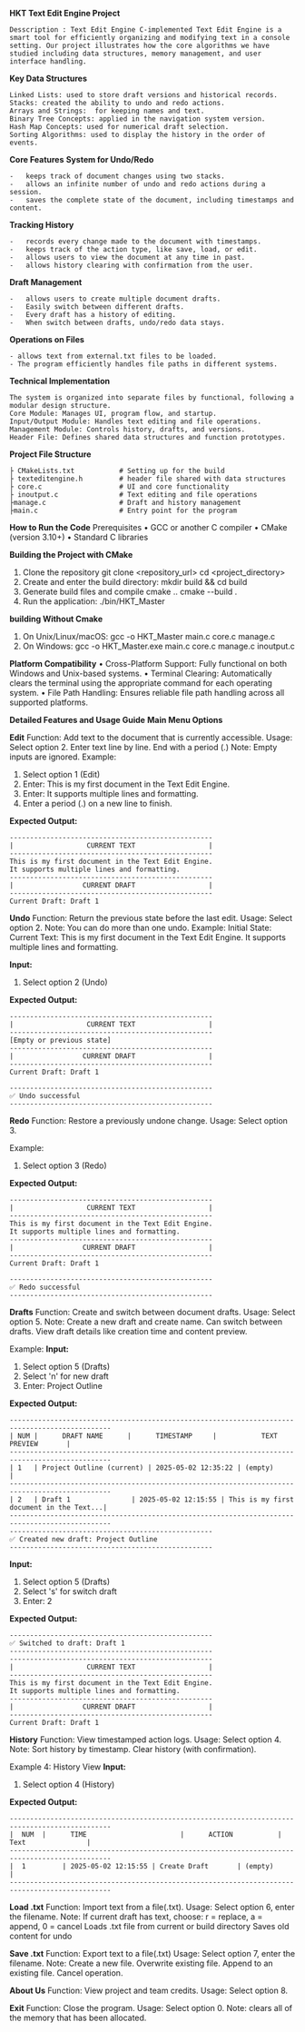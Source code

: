 **HKT Text Edit Engine Project**
```
Desscription : Text Edit Engine C-implemented Text Edit Engine is a smart tool for efficiently organizing and modifying text in a console setting. Our project illustrates how the core algorithms we have studied including data structures, memory management, and user interface handling.
```
 
**Key Data Structures**
```
Linked Lists: used to store draft versions and historical records.
Stacks: created the ability to undo and redo actions.
Arrays and Strings:  for keeping names and text.
Binary Tree Concepts: applied in the navigation system version.
Hash Map Concepts: used for numerical draft selection.
Sorting Algorithms: used to display the history in the order of events.
```

 
**Core Features**
**System for Undo/Redo**
```
-	keeps track of document changes using two stacks.
-	allows an infinite number of undo and redo actions during a session.
-	saves the complete state of the document, including timestamps and content.
```

**Tracking History**
```
-	records every change made to the document with timestamps.
-	keeps track of the action type, like save, load, or edit.
-	allows users to view the document at any time in past.
-	allows history clearing with confirmation from the user.
```

**Draft Management**
```
-	allows users to create multiple document drafts.
-	Easily switch between different drafts.
-	Every draft has a history of editing.
-	When switch between drafts, undo/redo data stays.
```

**Operations on Files**
```
- allows text from external.txt files to be loaded.
- The program efficiently handles file paths in different systems.
 ```

**Technical Implementation**
```
The system is organized into separate files by functional, following a modular design structure.
Core Module: Manages UI, program flow, and startup.
Input/Output Module: Handles text editing and file operations.
Management Module: Controls history, drafts, and versions.
Header File: Defines shared data structures and function prototypes.
```


**Project File Structure**
```
├ CMakeLists.txt           # Setting up for the build
├ texteditengine.h         # header file shared with data structures
├ core.c                   # UI and core functionality
├ inoutput.c               # Text editing and file operations
├manage.c                  # Draft and history management
├main.c                    # Entry point for the program
```

**How to Run the Code**
Prerequisites
•	GCC or another C compiler
•	CMake (version 3.10+)
•	Standard C libraries

**Building the Project with CMake**
1.	Clone the repository
git clone <repository_url>
cd <project_directory>
2.	Create and enter the build directory:
mkdir build && cd build
3.	Generate build files and compile
cmake ..
cmake --build .
4.	 Run the application:
./bin/HKT_Master

**building Without Cmake**
1.	  On Unix/Linux/macOS:
            gcc -o HKT_Master main.c core.c manage.c 
2.	  On Windows:
            gcc -o HKT_Master.exe main.c core.c manage.c inoutput.c 	
 
**Platform Compatibility**
•	Cross-Platform Support: Fully functional on both Windows and Unix-based systems.
•	Terminal Clearing: Automatically clears the terminal using the appropriate command for each operating system.
•	File Path Handling: Ensures reliable file path handling across all supported platforms.

**Detailed Features and Usage Guide**
**Main Menu Options**

**Edit**
Function: Add text to the document that is currently accessible.
Usage: Select option 2.
             Enter text line by line. End with a period (.)
Note: Empty inputs are ignored.
Example:
1. Select option 1 (Edit)
2. Enter: This is my first document in the Text Edit Engine.
3. Enter: It supports multiple lines and formatting.
4. Enter a period (.) on a new line to finish.

**Expected Output:**
```
--------------------------------------------------
|                  CURRENT TEXT                  |
--------------------------------------------------
This is my first document in the Text Edit Engine.
It supports multiple lines and formatting.
--------------------------------------------------
|                 CURRENT DRAFT                  |
--------------------------------------------------
Current Draft: Draft 1
```

**Undo**
Function: Return the previous state before the last edit.
Usage: Select option 2.
Note: You can do more than one undo.
Example: Initial State:
Current Text: This is my first document in the Text Edit Engine.
It supports multiple lines and formatting.

**Input:**
1. Select option 2 (Undo)

**Expected Output:**
```
--------------------------------------------------
|                  CURRENT TEXT                  |
--------------------------------------------------
[Empty or previous state]
--------------------------------------------------
|                 CURRENT DRAFT                  |
--------------------------------------------------
Current Draft: Draft 1

--------------------------------------------------
✅ Undo successful
--------------------------------------------------
```
**Redo**
Function: Restore a previously undone change.
Usage: Select option 3.

Example:
1. Select option 3 (Redo)

**Expected Output:**
```
--------------------------------------------------
|                  CURRENT TEXT                  |
--------------------------------------------------
This is my first document in the Text Edit Engine.
It supports multiple lines and formatting.
--------------------------------------------------
|                 CURRENT DRAFT                  |
--------------------------------------------------
Current Draft: Draft 1

--------------------------------------------------
✅ Redo successful
--------------------------------------------------
```

**Drafts**
Function: Create and switch between document drafts.
Usage: Select option 5.
Note: Create a new draft and create name.
Can switch between drafts.
View draft details like creation time and content preview.

Example:
**Input:**
1. Select option 5 (Drafts)
2. Select 'n' for new draft
3. Enter: Project Outline

**Expected Output:**
```
-----------------------------------------------------------------------------------------------
| NUM |      DRAFT NAME      |      TIMESTAMP     |           TEXT PREVIEW       |
-----------------------------------------------------------------------------------------------
| 1   | Project Outline (current) | 2025-05-02 12:35:22 | (empty)                  |
-----------------------------------------------------------------------------------------------
| 2   | Draft 1               | 2025-05-02 12:15:55 | This is my first document in the Text...| 
-----------------------------------------------------------------------------------------------
--------------------------------------------------
✅ Created new draft: Project Outline
--------------------------------------------------
```


**Input:**
1. Select option 5 (Drafts)
2. Select 's' for switch draft
3. Enter: 2

**Expected Output:**
```
--------------------------------------------------
✅ Switched to draft: Draft 1
--------------------------------------------------
--------------------------------------------------
|                  CURRENT TEXT                  |
--------------------------------------------------
This is my first document in the Text Edit Engine.
It supports multiple lines and formatting.
--------------------------------------------------
|                 CURRENT DRAFT                  |
--------------------------------------------------
Current Draft: Draft 1
```

**History**
Function: View timestamped action logs.
Usage: Select option 4.
Note:
Sort history by timestamp.
Clear history (with confirmation).

Example 4: History View
**Input:**
1. Select option 4 (History)

**Expected Output:**
```
-----------------------------------------------------------------------------------------------
|  NUM  |      TIME                       |      ACTION           |               Text               |
-----------------------------------------------------------------------------------------------
|  1         | 2025-05-02 12:15:55 | Create Draft       | (empty)                     |
-----------------------------------------------------------------------------------------------
```

**Load .txt**
Function: Import text from a file(.txt).
Usage: Select option 6, enter the filename.
Note: If current draft has text, choose:
r = replace, a = append, 0 = cancel
Loads .txt file from current or build directory
Saves old content for undo

**Save .txt**
Function: Export text to a file(.txt)
Usage: Select option 7, enter the filename.
Note: Create a new file.
Overwrite existing file.
Append to an existing file.
Cancel operation.

**About Us**
Function: View project and team credits.
Usage: Select option 8.

**Exit**
Function: Close the program.
Usage: Select option 0.
Note: clears all of the memory that has been allocated.
